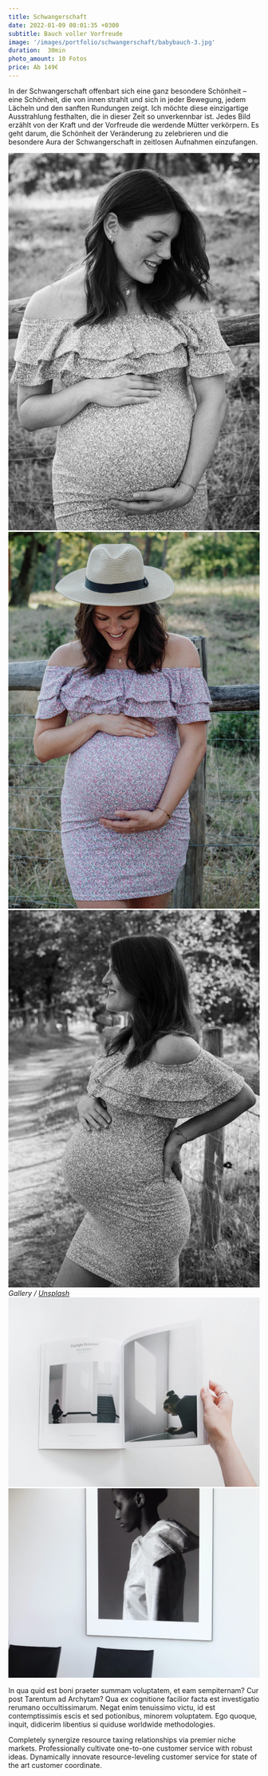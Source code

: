 ```yaml
---
title: Schwangerschaft
date: 2022-01-09 08:01:35 +0300
subtitle: Bauch voller Vorfreude
image: '/images/portfolio/schwangerschaft/babybauch-3.jpg'
duration:  30min
photo_amount: 10 Fotos
price: Ab 149€
---
```


In der Schwangerschaft offenbart sich eine ganz besondere Schönheit – eine Schönheit, die von innen strahlt und sich in jeder Bewegung, jedem Lächeln und den sanften Rundungen zeigt. Ich möchte diese einzigartige Ausstrahlung festhalten, die in dieser Zeit so unverkennbar ist. Jedes Bild erzählt von der Kraft und der Vorfreude die werdende Mütter verkörpern. Es geht darum, die Schönheit der Veränderung zu zelebrieren und die besondere Aura der Schwangerschaft in zeitlosen Aufnahmen einzufangen.

<div class="gallery-box">
  <div class="gallery">
    <img src="/images/portfolio/schwangerschaft/babybauch-5.jpg" loading="lazy" alt="Project">
    <img src="/images/portfolio/schwangerschaft/babybauch-4.jpg" loading="lazy" alt="Project">
    <img src="/images/portfolio/schwangerschaft/babybauch-6.jpg" loading="lazy" alt="Project">
  </div>
  <em>Gallery / <a href="https://unsplash.com/" target="_blank">Unsplash</a></em>
</div>



<div class="gallery-box">
  <div class="gallery">
    <img src="/images/project-example-4.jpg" loading="lazy" alt="Project">
    <img src="/images/project-example-5.jpg" loading="lazy" alt="Project">
  </div>
</div>

In qua quid est boni praeter summam voluptatem, et eam sempiternam? Cur post Tarentum ad Archytam? Qua ex cognitione facilior facta est investigatio rerumano occultissimarum. Negat enim tenuissimo victu, id est contemptissimis escis et sed potionibus, minorem voluptatem. Ego quoque, inquit, didicerim libentius si quiduse worldwide methodologies.

Completely synergize resource taxing relationships via premier niche markets. Professionally cultivate one-to-one customer service with robust ideas. Dynamically innovate resource-leveling customer service for state of the art customer coordinate.